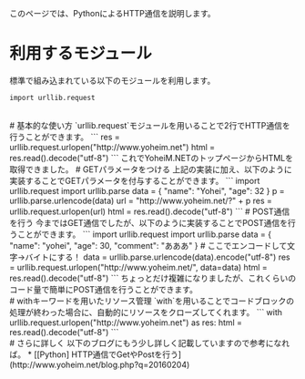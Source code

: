 このページでは、PythonによるHTTP通信を説明します。
<br>
# 利用するモジュール
標準で組み込まれている以下のモジュールを利用します。
```
import urllib.request
```
<br>
# 基本的な使い方
`urllib.request`モジュールを用いることで2行でHTTP通信を行うことができます。
```
res = urllib.request.urlopen("http://www.yoheim.net")
html = res.read().decode("utf-8")
```
これでYoheiM.NETのトップページからHTMLを取得できました。
# GETパラメータをつける
上記の実装に加え、以下のように実装することでGETパラメータを付与することができます。
```
import urllib.request
import urllib.parse
data = {
    "name": "Yohei",
    "age": 32
}
p = urllib.parse.urlencode(data)
url = "http://www.yoheim.net/?" + p
res = urllib.request.urlopen(url)
html = res.read().decode("utf-8")
```
# POST通信を行う
今まではGET通信でしたが、以下のように実装することでPOST通信を行うことができます。
```
import urllib.request
import urllib.parse
data = {
    "name": "yohei",
    "age": 30,
    "comment": "あああ"
}
# ここでエンコードして文字→バイトにする！
data = urllib.parse.urlencode(data).encode("utf-8")
res = urllib.request.urlopen("http://www.yoheim.net/", data=data)
html = res.read().decode("utf-8")
```
ちょっとだけ複雑になりましたが、これくらいのコード量で簡単にPOST通信を行うことができます。
<br>
# withキーワードを用いたリソース管理
`with`を用いることでコードブロックの処理が終わった場合に、自動的にリソースをクローズしてくれます。
```
with urllib.request.urlopen("http://www.yoheim.net") as res:
   html = res.read().decode("utf-8")
```
<br>
# さらに詳しく
以下のブログにもう少し詳しく記載していますので参考になれば。
 * [[Python] HTTP通信でGetやPostを行う](http://www.yoheim.net/blog.php?q=20160204)
